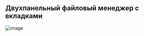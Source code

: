 ## Двухпанельный файловый менеджер с вкладками

![image](https://github.com/Tonitruc/GORBACH_OSISP_prj_2024/assets/139448882/51500c10-4c51-47aa-95cc-12448901f44d)




